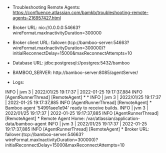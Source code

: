 * Troubleshooting Remote Agents: https://confluence.atlassian.com/bamkb/troubleshooting-remote-agents-216957427.html

* Broker URL: nio://0.0.0.0:54663?wireFormat.maxInactivityDuration=300000

* Broker client URL: failover:(tcp://bamboo-server:54663?wireFormat.maxInactivityDuration=300000)?initialReconnectDelay=15000&maxReconnectAttempts=10

* Database URL: jdbc:postgresql://postgres:5432/bamboo

* BAMBOO_SERVER: http://bamboo-server:8085/agentServer/

* Logs:

INFO   | jvm 3    | 2022/01/25 19:17:37 | 2022-01-25 19:17:37,884 INFO [AgentRunnerThread] [RemoteAgent] *                                                                                                                                              *
INFO   | jvm 3    | 2022/01/25 19:17:37 | 2022-01-25 19:17:37,885 INFO [AgentRunnerThread] [RemoteAgent] * Bamboo agent '54991aee1e94' ready to receive builds.
INFO   | jvm 3    | 2022/01/25 19:17:37 | 2022-01-25 19:17:37,885 INFO [AgentRunnerThread] [RemoteAgent] * Remote Agent Home: /var/atlassian/application-data/bamboo-agent
INFO   | jvm 3    | 2022/01/25 19:17:37 | 2022-01-25 19:17:37,885 INFO [AgentRunnerThread] [RemoteAgent] * Broker URL: failover:(tcp://bamboo-server:54663?wireFormat.maxInactivityDuration=300000)?initialReconnectDelay=15000&maxReconnectAttempts=10